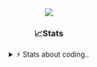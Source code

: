 <div align="center">
  
<p align="center">
  <img src="https://lanyard.cnrad.dev/api/1018290650602553364" />
</p>

### 📈Stats
<details>
    <summary> ⚡ Stats about coding.. </> </summary>
    <br/>

<!--START_SECTION:waka-->
![Code Time](http://img.shields.io/badge/Code%20Time-29%20hrs%2049%20mins-blue)

![Profile Views](http://img.shields.io/badge/Profile%20Views-14-blue)

**🐱 My GitHub Data** 

> 📦 857.6 kB Used in GitHub's Storage 
 > 
> 🏆 107 Contributions in the Year 2024
 > 
> 💼 Opted to Hire
 > 
> 📜 5 Public Repositories 
 > 
> 🔑 15 Private Repositories 
 > 
**I'm an Early 🐤** 

```text
🌞 Morning                34 commits          ██░░░░░░░░░░░░░░░░░░░░░░░   08.06 % 
🌆 Daytime                179 commits         ███████████░░░░░░░░░░░░░░   42.42 % 
🌃 Evening                168 commits         ██████████░░░░░░░░░░░░░░░   39.81 % 
🌙 Night                  41 commits          ██░░░░░░░░░░░░░░░░░░░░░░░   09.72 % 
```
📅 **I'm Most Productive on Sunday** 

```text
Monday                   21 commits          █░░░░░░░░░░░░░░░░░░░░░░░░   04.98 % 
Tuesday                  45 commits          ███░░░░░░░░░░░░░░░░░░░░░░   10.66 % 
Wednesday                72 commits          ████░░░░░░░░░░░░░░░░░░░░░   17.06 % 
Thursday                 67 commits          ████░░░░░░░░░░░░░░░░░░░░░   15.88 % 
Friday                   51 commits          ███░░░░░░░░░░░░░░░░░░░░░░   12.09 % 
Saturday                 71 commits          ████░░░░░░░░░░░░░░░░░░░░░   16.82 % 
Sunday                   95 commits          ██████░░░░░░░░░░░░░░░░░░░   22.51 % 
```


📊 **This Week I Spent My Time On** 

```text
🕑︎ Time Zone: Europe/Berlin

💬 Programming Languages: 
No Activity Tracked This Week

🔥 Editors: 
No Activity Tracked This Week

🐱‍💻 Projects: 
No Activity Tracked This Week

💻 Operating System: 
No Activity Tracked This Week
```

**I Mostly Code in JavaScript** 

```text
JavaScript               8 repos             ██████████░░░░░░░░░░░░░░░   40.00 % 
Lua                      3 repos             ████░░░░░░░░░░░░░░░░░░░░░   15.00 % 
Python                   3 repos             ████░░░░░░░░░░░░░░░░░░░░░   15.00 % 
Makefile                 1 repo              █░░░░░░░░░░░░░░░░░░░░░░░░   05.00 % 
HTML                     1 repo              █░░░░░░░░░░░░░░░░░░░░░░░░   05.00 % 
```




 Last Updated on 11/08/2024 04:39:42 UTC
<!--END_SECTION:waka-->
</details>
